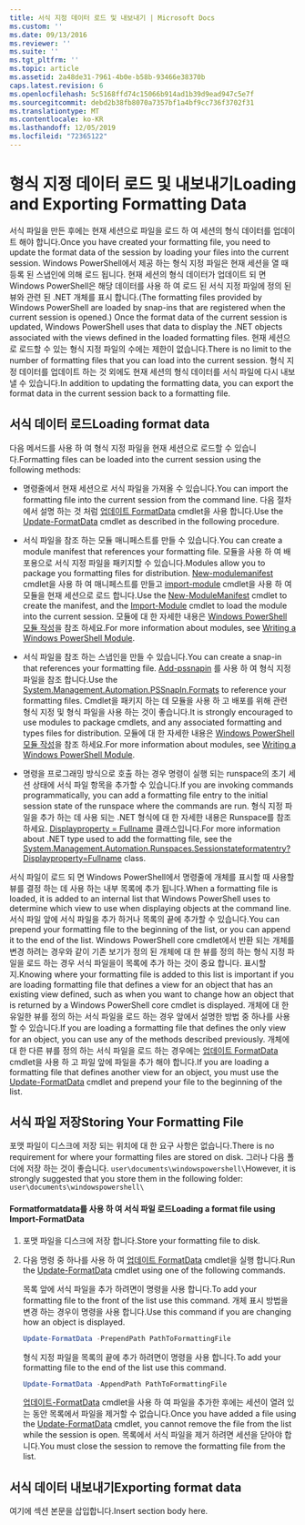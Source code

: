 ```yaml
---
title: 서식 지정 데이터 로드 및 내보내기 | Microsoft Docs
ms.custom: ''
ms.date: 09/13/2016
ms.reviewer: ''
ms.suite: ''
ms.tgt_pltfrm: ''
ms.topic: article
ms.assetid: 2a48de31-7961-4b0e-b58b-93466e38370b
caps.latest.revision: 6
ms.openlocfilehash: 5c5168ffd74c15066b914ad1b39d9ead947c5e7f
ms.sourcegitcommit: debd2b38fb8070a7357bf1a4bf9cc736f3702f31
ms.translationtype: MT
ms.contentlocale: ko-KR
ms.lasthandoff: 12/05/2019
ms.locfileid: "72365122"
---
```

# <a name="loading-and-exporting-formatting-data"></a><span data-ttu-id="69891-102">형식 지정 데이터 로드 및 내보내기</span><span class="sxs-lookup"><span data-stu-id="69891-102">Loading and Exporting Formatting Data</span></span>

<span data-ttu-id="69891-103">서식 파일을 만든 후에는 현재 세션으로 파일을 로드 하 여 세션의 형식 데이터를 업데이트 해야 합니다.</span><span class="sxs-lookup"><span data-stu-id="69891-103">Once you have created your formatting file, you need to update the format data of the session by loading your files into the current session.</span></span> <span data-ttu-id="69891-104">Windows PowerShell에서 제공 하는 형식 지정 파일은 현재 세션을 열 때 등록 된 스냅인에 의해 로드 됩니다. 현재 세션의 형식 데이터가 업데이트 되 면 Windows PowerShell은 해당 데이터를 사용 하 여 로드 된 서식 지정 파일에 정의 된 뷰와 관련 된 .NET 개체를 표시 합니다.</span><span class="sxs-lookup"><span data-stu-id="69891-104">(The formatting files provided by Windows PowerShell are loaded by snap-ins that are registered when the current session is opened.) Once the format data of the current session is updated, Windows PowerShell uses that data to display the .NET objects associated with the views defined in the loaded formatting files.</span></span> <span data-ttu-id="69891-105">현재 세션으로 로드할 수 있는 형식 지정 파일의 수에는 제한이 없습니다.</span><span class="sxs-lookup"><span data-stu-id="69891-105">There is no limit to the number of formatting files that you can load into the current session.</span></span> <span data-ttu-id="69891-106">형식 지정 데이터를 업데이트 하는 것 외에도 현재 세션의 형식 데이터를 서식 파일에 다시 내보낼 수 있습니다.</span><span class="sxs-lookup"><span data-stu-id="69891-106">In addition to updating the formatting data, you can export the format data in the current session back to a formatting file.</span></span>

## <a name="loading-format-data"></a><span data-ttu-id="69891-107">서식 데이터 로드</span><span class="sxs-lookup"><span data-stu-id="69891-107">Loading format data</span></span>

<span data-ttu-id="69891-108">다음 메서드를 사용 하 여 형식 지정 파일을 현재 세션으로 로드할 수 있습니다.</span><span class="sxs-lookup"><span data-stu-id="69891-108">Formatting files can be loaded into the current session using the following methods:</span></span>

- <span data-ttu-id="69891-109">명령줄에서 현재 세션으로 서식 파일을 가져올 수 있습니다.</span><span class="sxs-lookup"><span data-stu-id="69891-109">You can import the formatting file into the current session from the command line.</span></span> <span data-ttu-id="69891-110">다음 절차에서 설명 하는 것 처럼 [업데이트 FormatData](/powershell/module/Microsoft.PowerShell.Utility/Update-FormatData) cmdlet을 사용 합니다.</span><span class="sxs-lookup"><span data-stu-id="69891-110">Use the [Update-FormatData](/powershell/module/Microsoft.PowerShell.Utility/Update-FormatData) cmdlet as described in the following procedure.</span></span>

- <span data-ttu-id="69891-111">서식 파일을 참조 하는 모듈 매니페스트를 만들 수 있습니다.</span><span class="sxs-lookup"><span data-stu-id="69891-111">You can create a module manifest that references your formatting file.</span></span> <span data-ttu-id="69891-112">모듈을 사용 하 여 배포용으로 서식 지정 파일을 패키지할 수 있습니다.</span><span class="sxs-lookup"><span data-stu-id="69891-112">Modules allow you to package you formatting files for distribution.</span></span> <span data-ttu-id="69891-113">[New-modulemanifest](/powershell/module/Microsoft.PowerShell.Core/New-ModuleManifest) cmdlet을 사용 하 여 매니페스트를 만들고 [import-module](/powershell/module/Microsoft.PowerShell.Core/Import-Module) cmdlet을 사용 하 여 모듈을 현재 세션으로 로드 합니다.</span><span class="sxs-lookup"><span data-stu-id="69891-113">Use the [New-ModuleManifest](/powershell/module/Microsoft.PowerShell.Core/New-ModuleManifest) cmdlet to create the manifest, and the [Import-Module](/powershell/module/Microsoft.PowerShell.Core/Import-Module) cmdlet to load the module into the current session.</span></span> <span data-ttu-id="69891-114">모듈에 대 한 자세한 내용은 [Windows PowerShell 모듈 작성](../module/writing-a-windows-powershell-module.md)을 참조 하세요.</span><span class="sxs-lookup"><span data-stu-id="69891-114">For more information about modules, see [Writing a Windows PowerShell Module](../module/writing-a-windows-powershell-module.md).</span></span>

- <span data-ttu-id="69891-115">서식 파일을 참조 하는 스냅인을 만들 수 있습니다.</span><span class="sxs-lookup"><span data-stu-id="69891-115">You can create a snap-in that references your formatting file.</span></span> <span data-ttu-id="69891-116">[Add-pssnapin](/dotnet/api/System.Management.Automation.PSSnapIn.Formats) 를 사용 하 여 형식 지정 파일을 참조 합니다.</span><span class="sxs-lookup"><span data-stu-id="69891-116">Use the [System.Management.Automation.PSSnapIn.Formats](/dotnet/api/System.Management.Automation.PSSnapIn.Formats) to reference your formatting files.</span></span> <span data-ttu-id="69891-117">Cmdlet을 패키지 하는 데 모듈을 사용 하 고 배포를 위해 관련 형식 지정 및 형식 파일을 사용 하는 것이 좋습니다.</span><span class="sxs-lookup"><span data-stu-id="69891-117">It is strongly encouraged to use modules to package cmdlets, and any associated formatting and types files for distribution.</span></span> <span data-ttu-id="69891-118">모듈에 대 한 자세한 내용은 [Windows PowerShell 모듈 작성](../module/writing-a-windows-powershell-module.md)을 참조 하세요.</span><span class="sxs-lookup"><span data-stu-id="69891-118">For more information about modules, see [Writing a Windows PowerShell Module](../module/writing-a-windows-powershell-module.md).</span></span>

- <span data-ttu-id="69891-119">명령을 프로그래밍 방식으로 호출 하는 경우 명령이 실행 되는 runspace의 초기 세션 상태에 서식 파일 항목을 추가할 수 있습니다.</span><span class="sxs-lookup"><span data-stu-id="69891-119">If you are invoking commands programmatically, you can add a formatting file entry to the initial session state of the runspace where the commands are run.</span></span> <span data-ttu-id="69891-120">형식 지정 파일을 추가 하는 데 사용 되는 .NET 형식에 대 한 자세한 내용은 Runspace를 참조 하세요. [ Displayproperty = Fullname](/dotnet/api/System.Management.Automation.Runspaces.SessionStateFormatEntry) 클래스입니다.</span><span class="sxs-lookup"><span data-stu-id="69891-120">For more information about .NET type used to add the formatting file, see the [System.Management.Automation.Runspaces.Sessionstateformatentry?Displayproperty=Fullname](/dotnet/api/System.Management.Automation.Runspaces.SessionStateFormatEntry) class.</span></span>

<span data-ttu-id="69891-121">서식 파일이 로드 되 면 Windows PowerShell에서 명령줄에 개체를 표시할 때 사용할 뷰를 결정 하는 데 사용 하는 내부 목록에 추가 됩니다.</span><span class="sxs-lookup"><span data-stu-id="69891-121">When a formatting file is loaded, it is added to an internal list that Windows PowerShell uses to determine which view to use when displaying objects at the command line.</span></span> <span data-ttu-id="69891-122">서식 파일 앞에 서식 파일을 추가 하거나 목록의 끝에 추가할 수 있습니다.</span><span class="sxs-lookup"><span data-stu-id="69891-122">You can prepend your formatting file to the beginning of the list, or you can append it to the end of the list.</span></span> <span data-ttu-id="69891-123">Windows PowerShell core cmdlet에서 반환 되는 개체를 변경 하려는 경우와 같이 기존 보기가 정의 된 개체에 대 한 뷰를 정의 하는 형식 지정 파일을 로드 하는 경우 서식 파일을이 목록에 추가 하는 것이 중요 합니다.  표시할지.</span><span class="sxs-lookup"><span data-stu-id="69891-123">Knowing where your formatting file is added to this list is important if you are loading formatting file that defines a view for an object that has an existing view defined, such as when you want to change how an object that is returned by a Windows PowerShell core cmdlet is displayed.</span></span> <span data-ttu-id="69891-124">개체에 대 한 유일한 뷰를 정의 하는 서식 파일을 로드 하는 경우 앞에서 설명한 방법 중 하나를 사용할 수 있습니다.</span><span class="sxs-lookup"><span data-stu-id="69891-124">If you are loading a formatting file that defines the only view for an object, you can use any of the methods described previously.</span></span>  <span data-ttu-id="69891-125">개체에 대 한 다른 뷰를 정의 하는 서식 파일을 로드 하는 경우에는 [업데이트 FormatData](/powershell/module/Microsoft.PowerShell.Utility/Update-FormatData) cmdlet을 사용 하 고 파일 앞에 파일을 추가 해야 합니다.</span><span class="sxs-lookup"><span data-stu-id="69891-125">If you are loading a formatting file that defines another view for an object, you must use the [Update-FormatData](/powershell/module/Microsoft.PowerShell.Utility/Update-FormatData) cmdlet and prepend your file to the beginning of the list.</span></span>

## <a name="storing-your-formatting-file"></a><span data-ttu-id="69891-126">서식 파일 저장</span><span class="sxs-lookup"><span data-stu-id="69891-126">Storing Your Formatting File</span></span>

<span data-ttu-id="69891-127">포맷 파일이 디스크에 저장 되는 위치에 대 한 요구 사항은 없습니다.</span><span class="sxs-lookup"><span data-stu-id="69891-127">There is no requirement for where your formatting files are stored on disk.</span></span> <span data-ttu-id="69891-128">그러나 다음 폴더에 저장 하는 것이 좋습니다. `user\documents\windowspowershell\`</span><span class="sxs-lookup"><span data-stu-id="69891-128">However, it is strongly suggested that you store them in the following folder: `user\documents\windowspowershell\`</span></span>

#### <a name="loading-a-format-file-using-import-formatdata"></a><span data-ttu-id="69891-129">Formatformatdata를 사용 하 여 서식 파일 로드</span><span class="sxs-lookup"><span data-stu-id="69891-129">Loading a format file using Import-FormatData</span></span>

1. <span data-ttu-id="69891-130">포맷 파일을 디스크에 저장 합니다.</span><span class="sxs-lookup"><span data-stu-id="69891-130">Store your formatting file to disk.</span></span>

2. <span data-ttu-id="69891-131">다음 명령 중 하나를 사용 하 여 [업데이트 FormatData](/powershell/module/Microsoft.PowerShell.Utility/Update-FormatData) cmdlet을 실행 합니다.</span><span class="sxs-lookup"><span data-stu-id="69891-131">Run the [Update-FormatData](/powershell/module/Microsoft.PowerShell.Utility/Update-FormatData) cmdlet using one of the following commands.</span></span>

   <span data-ttu-id="69891-132">목록 앞에 서식 파일을 추가 하려면이 명령을 사용 합니다.</span><span class="sxs-lookup"><span data-stu-id="69891-132">To add your formatting file to the front of the list use this command.</span></span> <span data-ttu-id="69891-133">개체 표시 방법을 변경 하는 경우이 명령을 사용 합니다.</span><span class="sxs-lookup"><span data-stu-id="69891-133">Use this command if you are changing how an object is displayed.</span></span>

   ```powershell
   Update-FormatData -PrependPath PathToFormattingFile
   ```

   <span data-ttu-id="69891-134">형식 지정 파일을 목록의 끝에 추가 하려면이 명령을 사용 합니다.</span><span class="sxs-lookup"><span data-stu-id="69891-134">To add your formatting file to the end of the list use this command.</span></span>

   ```powershell
   Update-FormatData -AppendPath PathToFormattingFile
   ```

   <span data-ttu-id="69891-135">[업데이트-FormatData](/powershell/module/Microsoft.PowerShell.Utility/Update-FormatData) cmdlet을 사용 하 여 파일을 추가한 후에는 세션이 열려 있는 동안 목록에서 파일을 제거할 수 없습니다.</span><span class="sxs-lookup"><span data-stu-id="69891-135">Once you have added a file using the [Update-FormatData](/powershell/module/Microsoft.PowerShell.Utility/Update-FormatData) cmdlet, you cannot remove the file from the list while the session is open.</span></span> <span data-ttu-id="69891-136">목록에서 서식 파일을 제거 하려면 세션을 닫아야 합니다.</span><span class="sxs-lookup"><span data-stu-id="69891-136">You must close the session to remove the formatting file from the list.</span></span>

## <a name="exporting-format-data"></a><span data-ttu-id="69891-137">서식 데이터 내보내기</span><span class="sxs-lookup"><span data-stu-id="69891-137">Exporting format data</span></span>

<span data-ttu-id="69891-138">여기에 섹션 본문을 삽입합니다.</span><span class="sxs-lookup"><span data-stu-id="69891-138">Insert section body here.</span></span>
